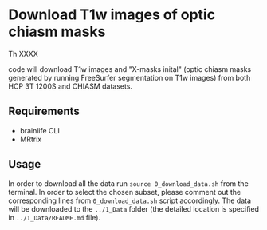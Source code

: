 # Download T1w images of optic chiasm masks

Th XXXX

code will download T1w images and "X-masks inital" (optic chiasm masks generated by running FreeSurfer segmentation on T1w images) from both HCP 3T 1200S and CHIASM datasets.

## Requirements
- brainlife CLI
- MRtrix

## Usage
In order to download all the data run `source 0_download_data.sh` from the terminal. In order to select the chosen subset, please comment out the corresponding lines from `0_download_data.sh` script accordingly. The data will be downloaded to the `../1_Data` folder (the detailed location is specified in `../1_Data/README.md` file).
